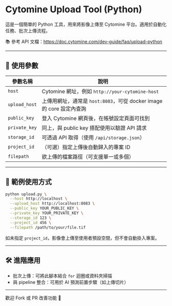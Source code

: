 # Cytomine Upload Tool (Python)

這是一個簡單的 Python 工具，用來將影像上傳至 Cytomine 平台。適用於自動化任務、批次上傳流程。

📚 參考 API 文檔：https://doc.cytomine.com/dev-guide/faq/upload-python

---

## 🔧 使用參數

| 參數名稱       | 說明 |
|----------------|------|
| `host`         | Cytomine 網址，例如 `http://your-cytomine-host` |
| `upload_host`  | 上傳用網址，通常是 `host:8083`，可從 docker image 的 core 設定內查詢 |
| `public_key`   | 登入 Cytomine 網頁後，在帳號設定頁面可找到 |
| `private_key`  | 同上，與 public key 搭配使用以驗證 API 請求 |
| `storage_id`   | 可透過 API 取得（使用 `/api/storage.json`） |
| `project_id`   | （可選）指定上傳後自動歸入的專案 ID |
| `filepath`     | 欲上傳的檔案路徑（可支援單一或多個） |

---

## 🧪 範例使用方式

```bash
python upload.py \
  --host http://localhost \
  --upload_host http://localhost:8083 \
  --public_key YOUR_PUBLIC_KEY \
  --private_key YOUR_PRIVATE_KEY \
  --storage_id 123 \
  --project_id 456 \
  --filepath /path/to/your/file.tif
```

如未指定 `project_id`，影像會上傳至使用者預設空間，但不會自動掛入專案。

---

## 🛠 進階應用
- 批次上傳：可將此腳本結合 `for` 迴圈或資料夾掃描
- 與 pipeline 整合：可用於 AI 預測前置步驟（如上傳切片）

---

歡迎 Fork 或 PR 改善功能 🎉
